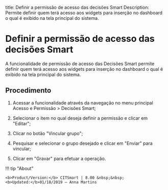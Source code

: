 title: Definir a permissão de acesso das decisões Smart
Description: Permite definir quem terá acesso aos widgets para inserção no dashboard o qual é exibido na tela principal do sistema.
# Definir a permissão de acesso das decisões Smart

A funcionalidade de permissão de acesso das Decisões Smart permite definir quem
terá acesso aos widgets para inserção no dashboard o qual é exibido na tela
principal do sistema.

Procedimento
---------

1.  Acessar a funcionalidade através da navegação no menu principal Acesso e
    Permissão \> Decisões Smart;

2.  Selecionar o item no qual deseja definir a permissão e clicar em "Editar";

3.  Clicar no botão "Vincular grupo";

4.  Pesquisar e selecionar o grupo desejado e clicar em "Enviar" para vincular;

5.  Clicar em "Gravar" para efetuar a operação.


!!! tip "About"

    <b>Product/Version:</b> CITSmart | 8.00 &nbsp;&nbsp;
    <b>Updated:</b>01/18/2019 – Anna Martins
